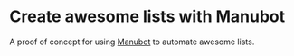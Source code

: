 # Create awesome lists with Manubot

A proof of concept for using [Manubot](http://manubot.org) to automate awesome lists.


